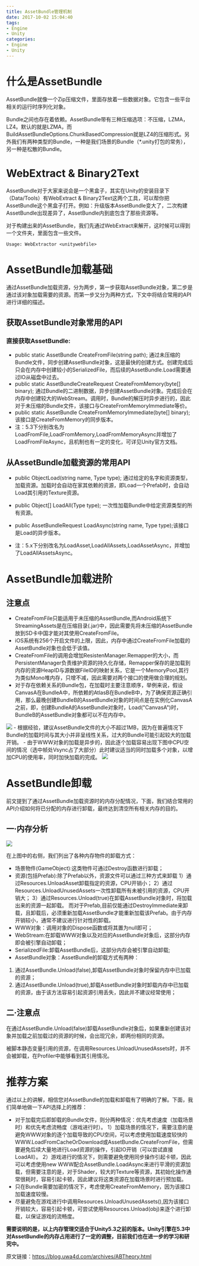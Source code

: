 ```yaml
---
title: AssetBundle管理机制
date: 2017-10-02 15:04:40
tags:
- Engine
- Unity
categories: 
- Engine
- Unity
---
```


# 什么是AssetBundle

AssetBundle就像一个Zip压缩文件，里面存放着一些数据对象。它包含一些平台相关的运行时序列化对象。

Bundle之间也存在着依赖。AssetBundle带有三种压缩选项：不压缩，LZMA，LZ4。默认的就是LZMA，而BuildAssetBundleOptions.ChunkBasedCompression就是LZ4的压缩形式。另外我们有两种类型的Bundle，一种是我们场景的Bundle（*.unity打包的常务），另一种是松散的Bundle。

# WebExtract & Binary2Text

AssetBundle对于大家来说会是一个黑盒子，其实在Unity的安装目录下（Data/Tools）有WebExtract & Binary2Text这两个工具，可以帮你把AssetBundle这个黑盒子打开。例如：升级版本AssetBundle变大了，二次构建AssetBundle出现差异了，AssetBundle内到底包含了那些资源等。

对于构建出来的AssetBundle，我们先通过WebExtract来解开，这时候可以得到一个文件夹，里面包含一些文件。

    Usage: WebExtractor <unitywebfile>

# AssetBundle加载基础
通过AssetBundle加载资源，分为两步，第一步获取AssetBundle对象，第二步是通过该对象加载需要的资源。而第一步又分为两种方式，下文中将结合常用的API进行详细的描述。
## 获取AssetBundle对象常用的API

### 直接获取AssetBundle:
- public static AssetBundle CreateFromFile(string path);
通过未压缩的Bundle文件，同步创建AssetBundle对象，这是最快的创建方式。创建完成后只会在内存中创建较小的SerializedFile，而后续的AssetBundle.Load需要通过IO从磁盘中过去。
- public static AssetBundleCreateRequest CreateFromMemory(byte[] binary);
通过Bundle的二进制数据，异步创建AssetBundle对象。完成后会在内存中创建较大的WebStream。调用时，Bundle的解压时异步进行的，因此对于未压缩的Bundle文件，该接口与CreateFromMemoryImmediate等价。
- public static AssetBundle CreateFromMemoryImmediate(byte[] binary);
该接口是CreateFromMemory的同步版本。
- 注：5.3下分别改名为LoadFromFile,LoadFromMemory,LoadFromMemoryAsync并增加了LoadFromFileAsync，且机制也有一定的变化，可详见Unity官方文档。

## 从AssetBundle加载资源的常用API
- public ObjectLoad(string name, Type type);
通过给定的名字和资源类型，加载资源。加载时会自动在家其依赖的资源，即Load一个Prefab时，会自动Load其引用的Texture资源。
- public Object[] LoadAll(Type type);
一次性加载Bundle中给定资源类型的所有资源。
- public AssetBundleRequest LoadAsync(string name, Type type);该接口是Load的异步版本。

- 注：5.x下分别改名为LoadAsset,LoadAllAssets,LoadAssetAsync，并增加了LoadAllAssetsAsync。

# AssetBundle加载进阶
## 注意点

- CreateFromFile只能适用于未压缩的AssetBundle,而Android系统下StreamingAssets是在压缩目录(.jar)中，因此需要先将未压缩的AssetBundle放到SD卡中国才能对其使用CreateFromFile。
- iOS系统有256个开启文件的上限，因此，内存中通过CreateFromFile加载的AssetBundle对象也会低于该值。
- CreateFromFile的调用会增加ResistenManager.Remapper的大小，而PersistentManager负责维护资源的持久化存储，Remapper保存的是加载到内存的资源HeapID与源数据FileID的映射关系，它是一个MemoryPool,其行为类似Mono堆内存，只增不减，因此需要对两个接口的使用做合理的规划。
- 对于存在依赖关系的Bundle包，在加载时主要注意顺序，举例来说，假设CanvasA在BundleA中，所依赖的AtlasB在BundleB中，为了确保资源正确引用，那么最晚创建BundleB的AssetBundle对象的时间点是在实例化CanvasA之前，即，创建BundleA的AssetBundle对象时，Load("CanvasA")时，BundleB的AssetBundle对象都可以不在内存中。
<img src="dependbundle.png">
- 根据经验，建议AssetBundle文件的大小不超过1MB，因为在普遍情况下Bundle的加载时间与其大小并非呈线性关系，过大的Bundle可能引起较大的加载开销。
- 由于WWW对象的加载是异步的，因此逐个加载容易出现下图中CPU空间的情况（选中帧处Vsync占了大部分）此时建议适当的同时加载多个对象，以增加CPU的使用率，同时加快加载的完成。
<img src="/2017/10/02/ABTheory/dependbundle.png">

# AssetBundle卸载
前文提到了通过AssetBundle加载资源时的内存分配情况，下面，我们结合常用的API介绍如何将已分配的内存进行卸载，最终达到清空所有相关内存的目的。
## 一·内存分析
<img src="dependbundle.png">

在上图中的右侧，我们列出了各种内存物件的卸载方式：

- 场景物件(GameObject):这类物件可通过Destroy函数进行卸载；
- 资源(包括Prefab):除了Prefab以外，资源文件可以通过三种方式来卸载
1）通过Resources.UnloadAsset卸载指定的资源，CPU开销小；
2）通过Resources.UnloadUnusedAssets一次性卸载所有未被引用的资源，CPU开销大；
3）通过Resources.Unload(true)在卸载AssetBundle对象时，将加载出来的资源一起卸载。
而对于Prefab,目前仅能通过DestroyImmediate来卸载，且卸载后，必须重新加载AssetBundle才能重新加载该Prefab。由于内存开销较小，通常不建议进行针对性的卸载。
- WWW对象：调用对象的Dispose函数或将其置为null即可；
- WebStream:在卸载WWW对象以及对应的AssetBundle对象后，这部分内存即会被引擎自动卸载；
- SerializedFile:卸载AssetBundle后，这部分内存会被引擎自动卸载;
- AssetBundle对象：AssetBundle的卸载方式有两种：
1. 通过AssetBundle.Unload(false),卸载AssetBundle对象时保留内存中已加载的资源；
2. 通过AssetBundle.Unload(true),卸载AssetBundle对象时卸载内存中已加载的资源，由于该方法容易引起资源引用丢失，因此并不建议经常使用；

## 二·注意点

在通过AssetBundle.Unload(false)卸载AssetBundle对象后，如果重新创建该对象并加载之前加载过的资源的时候，会出现冗余，即两份相同的资源。

被脚本静态变量引用的资源，在调用Resources.UnloadUnusedAssets时，并不会被卸载，在Profiler中能够看到其引用情况。
# 推荐方案
通过以上的讲解，相信您对AssetBundle的加载和卸载有了明确的了解。下面，我们简单地做一下API选择上的推荐：

- 对于加载完后即卸载的Bundle文件，则分两种情况：优先考虑速度（加载场景时）和优先考虑流畅度（游戏进行时）。
1）加载场景的情况下，需要注意的是避免WWW对象的逐个加载导致的CPU空间，可以考虑使用加载速度较快的WWW.LoadFromCacheOrDownload或AssetBundle.CreateFromFile，但需要避免后续大量地进行Load资源的操作，引起IO开销（可以尝试直接LoadAll）。
2）游戏进行的情况下，则需要避免使用同步操作引起卡顿，因此可以考虑使用new WWW配合AssetBundle.LoadAsync来进行平滑的资源加载，但需要注意的是，对于Shader，较大的Texture等资源，其初始化操作通常很耗时，容易引起卡顿，因此建议将这类资源在加载场景时进行预加载。
- 只在Bundle需要加密的情况下，考虑使用CreateFromMemory，因为该接口加载速度较慢。
- 尽量避免在游戏进行中调用Resources.UnloadUnusedAssets(),因为该接口开销较大，容易引起卡顿，可尝试使用Resources.Unload(obj)来逐个进行卸载，以保证游戏的流畅度。

**需要说明的是，以上内存管理交适合于Unity5.3之前的版本。Unity引擎在5.3中对AssetBundle的内存占用进行了一定的调整，目前我们也在进一步的学习和研究中。**

原文链接：https://blog.uwa4d.com/archives/ABTheory.html